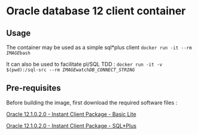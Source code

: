 # Oracle database 12 client container #

## Usage ##

The container may be used as a simple sql\*plus client
`docker run -it --rm `*`IMAGE`*` bash `

It can also be used to facilitate pl/SQL TDD :
`docker run -it -v $(pwd):/sql-src --rm `*`IMAGE`*` watch `*`DB_CONNECT_STRING`* 

## Pre-requisites ##

Before building the image, first download the required software files : 

[Oracle 12.1.0.2.0 - Instant Client Package - Basic Lite](http://download.oracle.com/otn/linux/instantclient/121020/instantclient-basiclite-linux.x64-12.1.0.2.0.zip)

[Oracle 12.1.0.2.0 - Instant Client Package - SQL*Plus](http://download.oracle.com/otn/linux/instantclient/121020/instantclient-sqlplus-linux.x64-12.1.0.2.0.zip)

